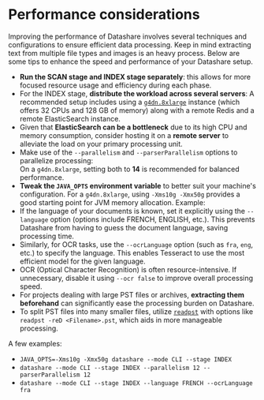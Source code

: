 # Performance considerations

Improving the performance of Datashare involves several techniques and configurations to ensure efficient data processing. Keep in mind extracting text from multiple file types and images is an heavy process. Below are some tips to enhance the speed and performance of your Datashare setup.

* **Run the SCAN stage and INDEX stage separately**: this allows for more focused resource usage and efficiency during each phase.
* For the INDEX stage, **distribute the workload across several servers**: A recommended setup includes using a [`g4dn.8xlarge`](https://instances.vantage.sh/aws/ec2/g4dn.8xlarge) instance (which offers 32 CPUs and 128 GB of memory) along with a remote Redis and a remote ElasticSearch instance.
* Given that **ElasticSearch can be a bottleneck** due to its high CPU and memory consumption, consider hosting it on a **remote server** to alleviate the load on your primary processing unit.
* Make use of the `--parallelism` and `--parserParallelism` options to parallelize processing:\
  On a `g4dn.8xlarge`, setting both to **14** is recommended for balanced performance.
* **Tweak the `JAVA_OPTS` environment variable** to better suit your machine's configuration. For a `g4dn.8xlarge`, using `-Xms10g -Xmx50g` provides a good starting point for JVM memory allocation. Example: &#x20;
* If the language of your documents is known, set it explicitly using the `--language` option (options include FRENCH, ENGLISH, etc.). This prevents Datashare from having to guess the document language, saving processing time.
* Similarly, for OCR tasks, use the `--ocrLanguage` option (such as `fra`, `eng`, etc.) to specify the language. This enables Tesseract to use the most efficient model for the given language.
* OCR (Optical Character Recognition) is often resource-intensive. If unnecessary, disable it using `--ocr false` to improve overall processing speed.
* For projects dealing with large PST files or archives, **extracting them beforehand** can significantly ease the processing burden on Datashare.
* To split PST files into many smaller files, utilize [`readpst`](https://linux.die.net/man/1/readpst) with options like `readpst -reD <Filename>.pst`, which aids in more manageable processing.

A few examples:

* `JAVA_OPTS=-Xms10g -Xmx50g datashare --mode CLI --stage INDEX`
* `datashare --mode CLI --stage INDEX --parallelism 12 --parserParallelism 12`
* `datashare --mode CLI --stage INDEX --language FRENCH --ocrLanguage fra`
